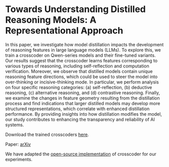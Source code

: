 # Towards Understanding Distilled Reasoning Models: A Representational Approach

In this paper, we investigate how model distillation impacts the development of reasoning features in large language models (LLMs). To explore this, we train a crosscoder on Qwen-series models and their fine-tuned variants. Our results suggest that the crosscoder learns features corresponding to various types of reasoning, including self-reflection and computation verification. Moreover, we observe that distilled models contain unique reasoning feature directions, which could be used to steer the model into over-thinking or incisive-thinking mode. In particular, we perform analysis on four specific reasoning categories: (a) self-reflection, (b) deductive reasoning, (c) alternative reasoning, and (d) contrastive reasoning. Finally, we examine the changes in feature geometry resulting from the distillation process and find indications that larger distilled models may develop more structured representations, which correlate with enhanced distillation performance. By providing insights into how distillation modifies the model, our study contributes to enhancing the transparency and reliability of AI systems.

Download the trained crosscoders [here](https://www.dropbox.com/scl/fo/n5ekjy5c6e7gmm2djkqxn/AFyp_3ncFup_L7MINkRMCKw?rlkey=0vhcr8r4te9k2zjvjhiiafqyh&e=1&st=l7r4cwdi&dl=0).

Paper: [arXiv](https://arxiv.org/abs/2503.03730)

We have adapted the [open-source implementation](https://github.com/ckkissane/crosscoder-model-diff-replication) of crosscoder for our experiments.
